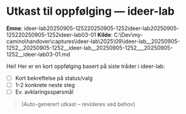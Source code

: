 # Utkast til oppfølging — ideer-lab

**Emne**: ideer-lab20250905-125220250905-1252ideer-lab20250905-125220250905-1252ideer-lab03-01
**Kilde**: C:\Dev\my-camino\handover\captures\ideer-lab\2025\09\ideer-lab__20250905-1252__20250905-1252__ideer-lab__20250905-1252___20250905-1252__ideer-lab03-01.md

Hei! Her er en kort oppfølging basert på siste tråder i ideer-lab:

- [ ] Kort bekreftelse på status/valg
- [ ] 1–2 konkrete neste steg
- [ ] Ev. avklaringsspørsmål

> (Auto-generert utkast – revideres ved behov)
